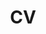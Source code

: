 ---
title: "CV"
layout: "cv"
resume:
  name: "Justin Hung-Shin Lin"
  email: "justin.linhs@pm.me"
  github: "https://github.com/lancatlin"
  website: "https://wancat.cc"

  education:
    - school: "Monash University"
      department: "Bachelor of Computer Science"
      school_url: "https://monash.edu"
      period: "2025 - 2027 (expected)"
    - school: "National Taipei University of Technology"
      department: "Associate of Engineering (Intelligent Automation Engineering)"
      school_url: "https://www-en.ntut.edu.tw/"
      department_url: "https://iae.ntut.edu.tw/index.php?Lang=en"
      period: "2019 - 2024"

  honors:
    - title: "International ICT Innovative Services Awards 2023"
      url: "https://innoserve.tca.org.tw/"
      content: |
        **2nd Place** in the competition with the project [Linux Odyssey](https://linuxodyssey.xyz)
    - title: "g0v sch001 4th Project Incubation Competition 2023"
      url: "https://sch001.g0v.tw/dash/brd/sch001-2023/list"
      content: |
        **Top prize** in the competition with the project [Linux Odyssey](https://linuxodyssey.xyz)
    - title: "Creative Competition in Mechatronics, Artificial Intelligence & Electric Vehicle for Higher Education Institutes 2021"
      url: "https://www.chengde.org.tw/"
      content: |
        **Honorable mention** with the project EyeDrone

  work_experiences:
    - company: "2577 Full Lucky"
      company_url: "https://2577.com.tw"
      position: "Backend Developer"
      type: "freelance"
      location: "Taipei (Remote)"
      period: "May 2024 - Oct. 2024"
      tech: "TypeScript, VueJS, Koa, Zod, Prisma, Swagger, PostgreSQL, GitHub Action, Google Cloud"
      content: |
        - Developed a web-based staffing system for scheduling, attendance, and leave management. ([2577.com.tw](https://2577.com.tw))
        - Enabled real-time employee attendance reporting for supervisor visibility.
        - Implemented customizable work schedules, leave quotas, and annual leave calculation methods.
        - Built RESTful APIs using TypeScript, Koa, Prisma, Zod, and Swagger for documentation.
        - Ensured reliability through Jest testing and deployed to Google App Engine with CI/CD.
    - company: "LikeCoin"
      company_url: "https://about.like.co"
      position: "Fullstack Developer"
      location: "Global (Remote)"
      period: "Mar. 2022 - Aug. 2022"
      tech: "Go, PostgreSQL, VueJS, NuxtJS, Discord Bot"
      content: |
        - [LikeChain Indexer](https://github.com/likecoin/likecoin-chain-tx-indexer): Indexes on-chain data into a database and provides a SQL-based API. Golang, Gin, PostgreSQL.
        - [ISCN Browser](https://github.com/likecoin/iscn-browser): Browses ISCN records on the LikeCoin chain. NuxtJS, Web3.
        - [LikeCoin Discord Bot](https://github.com/likecoin/likecoin-discord-bot): Donates LIKE to a message, publishes a message to depub.space in Discord. NodeJS, NuxtJS, Web3.
        - [NFT Dashboard](https://github.com/likecoin/likecoin-nft-dashboard): A dashboard for NFT statistics on the LikeCoin chain. VueJS, Web3.

    - company: "IBM"
      company_url: "https://ibm.com"
      position: "Backend Developer Intern"
      location: "Taipei, Taiwan"
      period: "Nov. 2021 - Feb. 2022"
      content: |
        - A deep-learning-based, untranslated hard-coded string detection tool.
        - Set up a Jenkins CI/CD workflow for a NodeJS and AngularJS project.
        - Automatically published GitHub releases with compiled executable files by Git tag.

  projects:
    - name: "LinuxOdyssey.xyz"
      url: "https://linuxodyssey.xyz"
      role: "Team Leader / Fullstack Developer / DevOps Engineer"
      period: "Jul. 2023 - Present"
      tech: "TypeScript / VueJS / Docker / MongoDB / WebSocket / TailwindCSS"
      description: "An interactive terminal teaching website tailored for beginners in programming and Linux, introducing a gamified learning experience to turn Linux command learning into an engaging activity."
      achievements:
        - "Provides a Docker-based development environment for users to practice Linux commands without installing Linux. Uses WebSocket to implement a real-time terminal on the website."
        - "Managed DevOps workflows with GitHub Actions for continuous integration and deployment, maintaining high code quality and facilitating agile development practices."
        - "Tested by 180 junior high students who had no experience in programming or Linux. 60% of them were able to use the terminal to complete the tasks without any help."

    - name: "EyeDrone"
      url: ""
      role: ""
      period: "May. 2021 - Nov. 2021"
      tech: "Python / Django / ReactJS / Scikit-Learn"
      description: "A water pollution analyzing system using drones and multispectrometers."
      achievements:
        - "Using the photos taken by drones to build a pollution model."
        - "Developed the RESTful API to integrate the image processing algorithm and database."

    - name: "indieveloper (indie.tw)"
      url: "https://indie.tw"
      role: ""
      period: "Jan. 2023 - Present"
      tech: "YouTube"
      description: "A YouTube channel promoting free and open-source software and self-hosting."
      achievements:
        - "Empowers everyone with the ability to set up their own server."
        - "Achieved over 4,000 subscriptions within the first month."

  special_experiences:
    - title: "Liker.Social"
      url: "https://liker.social"
      role: "Founder & Executive Director"
      period: "Jan. 2020 - Apr. 2021"
      description: "Social Platform for the LikeCoin Community"
      content: |
        - Raised $100K in LikeCoin to start up a Mastodon instance for the LikeCoin community.
        - 1.8K registered users.
        - Now maintained by team

  publications:
    - title: "A Effective Algorithm for Skew Correction in Text Images"
      url: "https://ieeexplore.ieee.org/document/9605083"
      authors: "C. -T. Chuang and H. -S. Lin"
      conference: "2021 International Conference on Fuzzy Theory and Its Applications (iFUZZY)"
      year: "2021"
      pages: "1-5"
      doi: "10.1109/iFUZZY53132.2021.9605083"

  skills:
    languages: "TypeScript, JavaScript, Go, Python"
    frameworks: "Vue, React, Nuxt, Django, TensorFlow"
    databases: "PostgreSQL, MySQL, MongoDB"
    devops: "GitHub Actions, Linux, Docker, Jenkins, Proxmox"
--- 